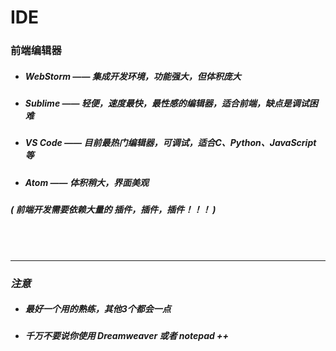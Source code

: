 # IDE

### 前端编辑器

- ##### WebStorm —— 集成开发环境，功能强大，但体积庞大

- ##### Sublime —— 轻便，速度最快，最性感的编辑器，适合前端，缺点是调试困难

- ##### VS Code —— 目前最热门编辑器，可调试，适合C、Python、JavaScript 等

- ##### Atom —— 体积稍大，界面美观

##### ( 前端开发需要依赖大量的 插件，插件，插件！！！ )

<br/>

<br/>

------



### *注意*

- ##### 最好一个用的熟练，其他3个都会一点

- ##### 千万不要说你使用 Dreamweaver 或者 notepad ++

